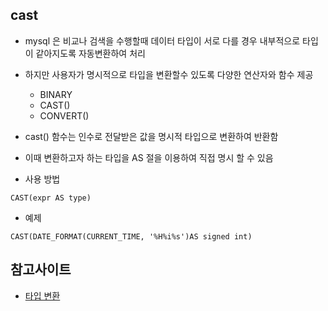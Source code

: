 ## cast 
- mysql 은 비교나 검색을 수행할때 데이터 타입이 서로 다를 경우 내부적으로 타입이 같아지도록 자동변환하여 처리
- 하지만 사용자가 명시적으로 타입을 변환할수 있도록 다양한 연산자와  함수 제공
    - BINARY
    - CAST()
    - CONVERT()
    
- cast() 함수는 인수로 전달받은 값을 명시적 타입으로 변환하여 반환함
- 이때 변환하고자 하는 타입을 AS 절을 이용하여 직접 명시 할 수 있음

- 사용 방법
~~~
CAST(expr AS type)
~~~    

- 예제
~~~
CAST(DATE_FORMAT(CURRENT_TIME, '%H%i%s')AS signed int)
~~~
    
    
    
## 참고사이트
- [타입 변환](http://tcpschool.com/mysql/mysql_operator_typeCasting)    
    
    
  